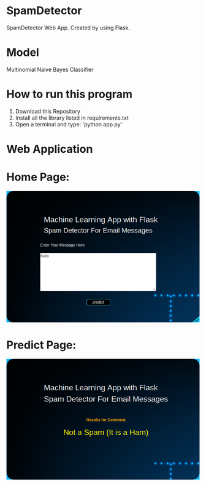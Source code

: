# SpamDetector
SpamDetector Web App. Created by using Flask.

# Model 
Multinomial Naive Bayes Classifier

# How to run this program
1. Download this Repository
2. Install all the library listed in requirements.txt
3. Open a terminal and type: 'python app.py'

# Web Application
# Home Page:
![alt text](https://github.com/milan400/SpamDetector/blob/master/process_image/input.png)

# Predict Page:
![alt text](https://github.com/milan400/SpamDetector/blob/master/process_image/output.png)
